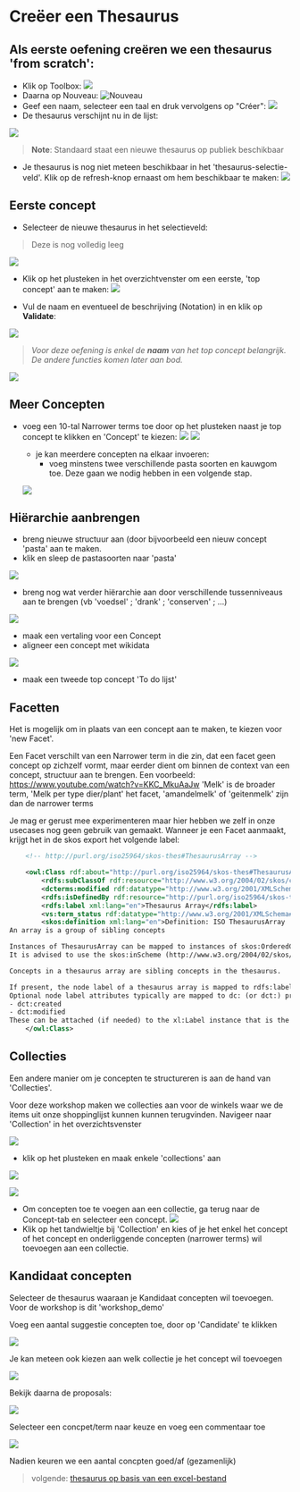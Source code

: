 # Creëer een Thesaurus

## Als eerste oefening creëren we een thesaurus 'from scratch':


 - Klik op Toolbox:
 ![](assets/nieuwethesaurus-0e73d9ab.png)
 - Daarna op Nouveau: ![Nouveau](assets/nieuwethesaurus-1bfb8b9c.png)
 - Geef een naam, selecteer een taal en druk vervolgens op "Créer": ![](assets/nieuwethesaurus-9ecb1cbe.png)
 - De thesaurus verschijnt nu in de lijst:

![](assets/nieuwethesaurus-e6c5df94.png)
> <b>Note</b>: Standaard staat een nieuwe thesaurus op publiek beschikbaar

- Je thesaurus is nog niet meteen beschikbaar in het 'thesaurus-selectie-veld'. Klik op de refresh-knop ernaast om hem beschikbaar te maken: ![](assets/nieuwethesaurus-ac900159.png)

## Eerste concept

- Selecteer de nieuwe thesaurus in het selectieveld:

> Deze is nog volledig leeg

![](assets/nieuwethesaurus-2a51cce9.png)
 - Klik op het plusteken in het overzichtvenster om een eerste, 'top concept' aan te maken: ![](assets/nieuwethesaurus-99270b17.png)

 - Vul de naam en eventueel de beschrijving (Notation) in en klik op <b>Validate</b>:

 ![](assets/nieuwethesaurus-ca6016a0.png)
 > <i>Voor deze oefening is enkel de <b>naam</b> van het top concept belangrijk. De andere functies komen later aan bod.</i>

![](assets/nieuwethesaurus-9ee843cc.png)

## Meer Concepten
- voeg een 10-tal Narrower terms toe door op het plusteken naast je top concept te klikken en 'Concept' te kiezen: ![](assets/nieuwethesaurus-78fde3cc.png)
    ![](assets/nieuwethesaurus-65b0ef4a.png)
    - je kan meerdere concepten na elkaar invoeren:
      - voeg minstens twee verschillende pasta soorten en kauwgom toe. Deze gaan we nodig hebben in een volgende stap.

    ![](assets/nieuwethesaurus-7ebfe824.png)


## Hiërarchie aanbrengen

- breng nieuwe structuur aan (door bijvoorbeeld een nieuw concept 'pasta' aan te maken.
- klik en sleep de pastasoorten naar 'pasta'

![](assets/2022-10-18_10-46_pasta.gif)
- breng nog wat verder hiërarchie aan door verschillende tussenniveaus aan te brengen (vb 'voedsel' ; 'drank' ; 'conserven' ; ...)

![](assets/nieuwethesaurus-4c8fcbfb.png)

- maak een vertaling voor een Concept
- aligneer een concept met wikidata



![](assets/nieuwethesaurus-5799b2df.png)

- maak een tweede top concept 'To do lijst'

## Facetten

Het is mogelijk om in plaats van een concept aan te maken, te kiezen voor 'new Facet'.

Een Facet verschilt van een Narrower term in die zin, dat een facet geen concept op zichzelf vormt, maar eerder dient om binnen de context van een concept, structuur aan te brengen.
Een voorbeeld:  https://www.youtube.com/watch?v=KKC_MkuAaJw
'Melk' is de broader term, 'Melk per type dier/plant' het facet, 'amandelmelk' of 'geitenmelk' zijn dan de narrower terms

Je mag er gerust mee experimenteren maar hier hebben we zelf in onze usecases nog geen gebruik van gemaakt.
Wanneer je een Facet aanmaakt, krijgt het in de skos export het volgende label:

``` xml
    <!-- http://purl.org/iso25964/skos-thes#ThesaurusArray -->

    <owl:Class rdf:about="http://purl.org/iso25964/skos-thes#ThesaurusArray">
        <rdfs:subClassOf rdf:resource="http://www.w3.org/2004/02/skos/core#Collection"/>
        <dcterms:modified rdf:datatype="http://www.w3.org/2001/XMLSchema#date">2013-12-09</dcterms:modified>
        <rdfs:isDefinedBy rdf:resource="http://purl.org/iso25964/skos-thes"/>
        <rdfs:label xml:lang="en">Thesaurus Array</rdfs:label>
        <vs:term_status rdf:datatype="http://www.w3.org/2001/XMLSchema#string">released</vs:term_status>
        <skos:definition xml:lang="en">Definition: ISO ThesaurusArray
An array is a group of sibling concepts

Instances of ThesaurusArray can be mapped to instances of skos:OrderedCollection (a subclass of skos:Collection) if and only if the array needs to be an ordered array (in the ISO-25964 model the value of its Boolean attribute "ordered" is true).
It is advised to use the skos:inScheme (http://www.w3.org/2004/02/skos/core#inScheme) property on such a skos:Collection to relate it to its Thesaurus (see ISO 25964: isPartOf).

Concepts in a thesaurus array are sibling concepts in the thesaurus.

If present, the node label of a thesaurus array is mapped to rdfs:label or xl:prefLabel.
Optional node label attributes typically are mapped to dc: (or dct:) properties:
- dct:created
- dct:modified
These can be attached (if needed) to the xl:Label instance that is the value of xl:prefLabel.</skos:definition>
    </owl:Class>
```

## Collecties

Een andere manier om je concepten te structureren is aan de hand van 'Collecties'.

Voor deze workshop maken we collecties aan voor de winkels waar we de items uit onze shoppinglijst kunnen kunnen terugvinden.
Navigeer naar 'Collection' in het overzichtsvenster

![](assets/2022-10-19-20-42-29.png)

- klik op het plusteken en maak enkele 'collections' aan

![](assets/2022-10-19-20-44-13.png)

![](assets/2022-10-19-20-45-58.png)

- Om concepten toe te voegen aan een collectie, ga terug naar de Concept-tab en selecteer een concept.
![](assets/2022-10-19-20-47-41.png)
- Klik op het tandwieltje bij 'Collection' en kies of je het enkel het concept of het concept en onderliggende concepten (narrower terms) wil toevoegen aan een collectie.

## Kandidaat concepten

Selecteer de thesaurus waaraan je Kandidaat concepten wil toevoegen.
Voor de workshop is dit 'workshop_demo'

Voeg een aantal suggestie concepten toe, door op 'Candidate' te klikken

![](assets/nieuwethesaurus-c3cd987d.png)

Je kan meteen ook kiezen aan welk collectie je het concept wil toevoegen

![](assets/nieuwethesaurus-a78d8aa4.png)

Bekijk daarna de proposals:

![](assets/nieuwethesaurus-fc91f372.png)

Selecteer een concpet/term naar keuze en voeg een commentaar toe

![](assets/nieuwethesaurus-05049909.png)

Nadien keuren we een aantal concpten goed/af (gezamenlijk)



> volgende: [thesaurus op basis van een excel-bestand](https://github.com/MoMu-Antwerp/WorkshopOpentheso/blob/main/import_csv.md)
